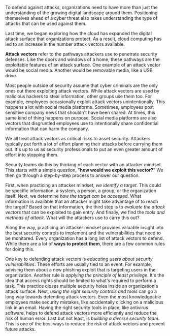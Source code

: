To defend against attacks, organizations need to have more than just the understanding of the growing digital landscape around them. Positioning themselves ahead of a cyber threat also takes understanding the type of attacks that can be used against them.

Last time, we began exploring how the cloud has expanded the digital attack surface that organizations protect. As a result, cloud computing has led to an increase in the number attack vectors available.

**Attack vectors** refer to the pathways attackers use to penetrate security defenses. Like the doors and windows of a home, these pathways are the exploitable features of an attack surface. One example of an attack vector would be social media. Another would be removable media, like a USB drive.

Most people outside of security assume that cyber criminals are the only ones out there exploiting attack vectors. While attack vectors are used by malicious hackers to steal information, other groups use them too. For example, employees occasionally exploit attack vectors unintentionally. This happens a lot with social media platforms. Sometimes, employees post sensitive company news that shouldn't have been shared. At times, this same kind of thing happens on purpose. Social media platforms are also vectors that disgruntled employees use to intentionally share confidential information that can harm the company.

We all treat attack vectors as critical risks to asset security. Attackers typically put forth a lot of effort planning their attacks before carrying them out. It's up to us as security professionals to put an even greater amount of effort into stopping them.

Security teams do this by thinking of each vector with an attacker mindset. This starts with a simple question, "**how would we exploit this vector?**" We then go through a step-by-step process to answer our question.

First, when practicing an attacker mindset, *we identify a target*. This could be specific information, a system, a person, a group, or the organization itself.
Next, we determine *how the target can be accessed*. What information is available that an attacker might take advantage of to reach the target?
Based on that information, the third step is to *evaluate the attack vectors* that can be exploited to gain entry.
And finally, we find the *tools and methods of attack.* What will the attackers use to carry this out?

Along the way, practicing an attacker mindset provides valuable insight into the best security controls to implement and the vulnerabilities that need to be monitored. Every organization has a long list of attack vectors to defend. While there are a lot of **ways to protect them**, there are a few common rules for doing this.

One key to defending attack vectors is *educating users about security vulnerabilities*. These efforts are usually tied to an event. For example, advising them about a new phishing exploit that is targeting users in the organization.
Another rule is *applying the principle of least privilege*. It's the idea that access rights should be limited to what's required to perform a task. This practice closes multiple security holes inside an organization's attack surface.
Next, *using the right security controls and tools* can go a long way towards defending attack vectors. Even the most knowledgeable employees make security mistakes, like accidentally clicking on a malicious link in an email. Having the right security tools in place, like antivirus software, helps to defend attack vectors more efficiently and reduce the risk of human error.
Last but not least, is *building a diverse security team*. This is one of the best ways to reduce the risk of attack vectors and prevent future attacks.